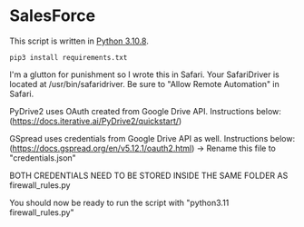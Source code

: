 # SalesForce

This script is written in [Python 3.10.8](https://www.python.org/downloads/release/python-3108/).
```
pip3 install requirements.txt
```
I'm a glutton for punishment so I wrote this in Safari. Your SafariDriver is located at /usr/bin/safaridriver. Be sure to "Allow Remote Automation" in Safari.

PyDrive2 uses OAuth created from Google Drive API. Instructions below:
(https://docs.iterative.ai/PyDrive2/quickstart/)

GSpread uses credentials from Google Drive API as well. Instructions below:
(https://docs.gspread.org/en/v5.12.1/oauth2.html)
-> Rename this file to "credentials.json"

BOTH CREDENTIALS NEED TO BE STORED INSIDE THE SAME FOLDER AS firewall_rules.py

You should now be ready to run the script with "python3.11 firewall_rules.py"
